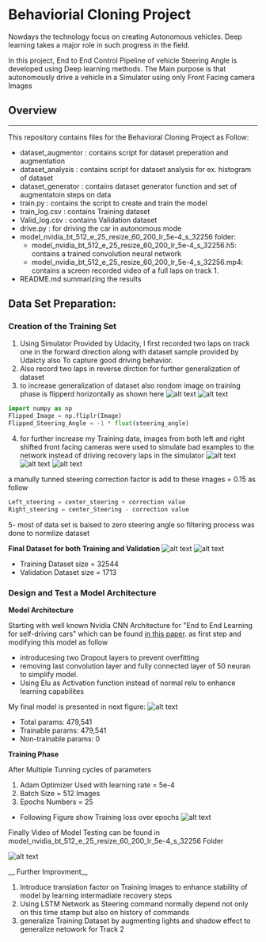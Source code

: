 # Behaviorial Cloning Project

Nowdays the technology focus on creating  Autonomous vehicles. Deep learning takes a major role in such progress in the field.

In this project, End to End Control Pipeline of vehicle Steering Angle is developed using Deep learning methods. The Main purpose is that autonomously drive a vehicle in a Simulator using only Front Facing camera Images


[//]: # (Image References)

[image1]: ./readme_images/normal.png "Normal Sample of center Camera Image"
[image2]: ./readme_images/flipped.png "Flipped Sample of center Camera Image"
[image3]: ./readme_images/center.jpg "Center Camera image with Steering angle = 0.0"
[image4]: ./readme_images/left.jpg "Left Camera image with Steering angle = 0.15"
[image5]: ./readme_images/right.jpg "Right Camera image with Steering angle = -0.15"
[image6]: ./readme_images/model.png "Custom Nvidia Model"
[image7]: ./model_nvidia_bt_512_e_25_resize_60_200_lr_5e-4_s_32256/model_nvidia_bt_512_e_25_resize_60_200_lr_5e-4_s_32256.png "Training Loss"
[image8]: ./readme_images/Training_dataset_Steering_command_Histogram.png "Training dataset Steering command Histogram"
[image9]: ./readme_images/Validation_dataset_Steering_command_Histogram.png "Validation dataset Steering command Histogram"
[image10]: ./readme_images/auto.gif "Testing Model"

## Overview
---
This repository contains files for the Behavioral Cloning Project as Follow:

* dataset_augmentor : contains script for dataset preperation and augmentation
* dataset_analysis : contains script for dataset analysis for ex. histogram of dataset
* dataset_generator : contains dataset generator function and set of augmentatoin steps on data
* train.py : contains the script to create and train the model
* train_log.csv : contains Training dataset 
* Valid_log.csv : contains Validation dataset
* drive.py : for driving the car in autonomous mode
* model_nvidia_bt_512_e_25_resize_60_200_lr_5e-4_s_32256 folder:
  * model_nvidia_bt_512_e_25_resize_60_200_lr_5e-4_s_32256.h5: contains a trained convolution neural network 
  * model_nvidia_bt_512_e_25_resize_60_200_lr_5e-4_s_32256.mp4: contains a screen recorded video of a full laps on track 1.
* README.md summarizing the results


## Data Set Preparation:
### Creation of the Training Set

1. Using Simulator Provided by Udacity, I first recorded two laps on track one in the forward direction along with dataset sample provided by Udaicty also To capture good driving behavior.
2. Also record two laps in reverse dirction for further generalization of dataset
3. to increase generalization of dataset also rondom image on training phase is flipperd horizontally as shown here
![alt text][image1] ![alt text][image2]

```python
import numpy as np
Flipped_Image = np.fliplr(Image)
Flipped_Steering_Angle = -1 * float(steering_angle)
```
4. for further increase my Training data, images from both left and right shifted front facing cameras were used to simulate bad examples to the network instead of driving recovery laps in the simulator
![alt text][image4] ![alt text][image3] ![alt text][image5]

a manully tunned steering correction factor is add to these images = 0.15 as follow

```python
Left_steering = center_steering + correction value
Right_steering = center_Steering - correction value
```
5- most of data set is baised to zero steering angle so filtering process was done to normlize dataset 

__Final Dataset for both Training and Validation__
![alt text][image8]
![alt text][image9] 

* Training Dataset size = 32544
* Validation Dataset size = 1713

### Design and Test a Model Architecture

__Model Architecture__

Starting with well known Nvidia CNN Architecture for "End to End Learning for self-driving cars" which can be found [in this paper](https://images.nvidia.com/content/tegra/automotive/images/2016/solutions/pdf/end-to-end-dl-using-px.pdf). as first step and modifying this model as follow
* introducesing two Dropout layers to prevent overfitting 
* removing last convolution layer and fully connected layer of 50 neuran to simplify model. 
* Using Elu as Activation function instead of normal relu to enhance learning capabilites

My final model is presented in next figure:
![alt text][image6]

* Total params: 479,541
* Trainable params: 479,541
* Non-trainable params: 0

__Training Phase__ 

After Multiple Tunning cycles of parameters
1. Adam Optimizer Used with learning rate = 5e-4
2. Batch Size = 512 Images
3. Epochs Numbers = 25
* Following Figure show Training loss over epochs
![alt text][image7]

Finally Video of Model Testing can be found in model_nvidia_bt_512_e_25_resize_60_200_lr_5e-4_s_32256 Folder

![alt text][image10]

__ Further Improvment__

1. Introduce translation factor on Training Images to enhance stability of model by learning intermadiate recovery steps
2. Using LSTM Network as Steering command normally depend not only on this time stamp but also on history of commands
3. generalize Training Dataset by augmenting lights and shadow effect to generalize netowork for Track 2